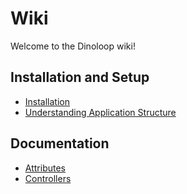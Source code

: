 # Wiki

Welcome to the Dinoloop wiki!

## Installation and Setup
* [Installation](https://github.com/ParallelTask/dinoloop/tree/master/wiki/installation_setup.md)
* [Understanding Application Structure](https://github.com/ParallelTask/dinoloop/tree/master/wiki/application_structure.md)

## Documentation
* [Attributes](https://github.com/ParallelTask/dinoloop/tree/master/wiki/attributes.md)
* [Controllers](https://github.com/ParallelTask/dinoloop/tree/master/wiki/api_controller.md)

